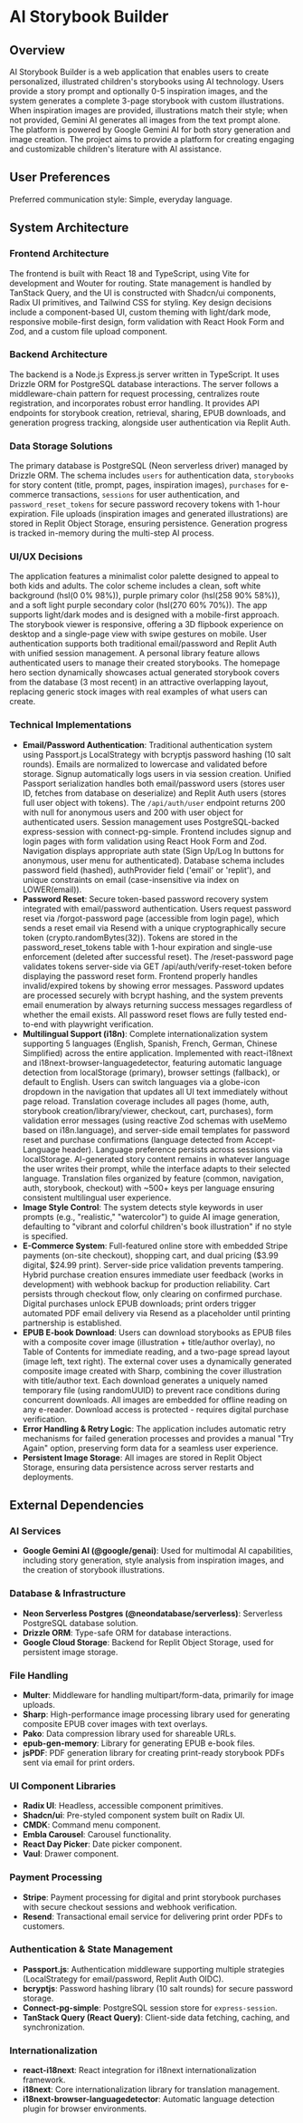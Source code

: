 # AI Storybook Builder

## Overview

AI Storybook Builder is a web application that enables users to create personalized, illustrated children's storybooks using AI technology. Users provide a story prompt and optionally 0-5 inspiration images, and the system generates a complete 3-page storybook with custom illustrations. When inspiration images are provided, illustrations match their style; when not provided, Gemini AI generates all images from the text prompt alone. The platform is powered by Google Gemini AI for both story generation and image creation. The project aims to provide a platform for creating engaging and customizable children's literature with AI assistance.

## User Preferences

Preferred communication style: Simple, everyday language.

## System Architecture

### Frontend Architecture
The frontend is built with React 18 and TypeScript, using Vite for development and Wouter for routing. State management is handled by TanStack Query, and the UI is constructed with Shadcn/ui components, Radix UI primitives, and Tailwind CSS for styling. Key design decisions include a component-based UI, custom theming with light/dark mode, responsive mobile-first design, form validation with React Hook Form and Zod, and a custom file upload component.

### Backend Architecture
The backend is a Node.js Express.js server written in TypeScript. It uses Drizzle ORM for PostgreSQL database interactions. The server follows a middleware-chain pattern for request processing, centralizes route registration, and incorporates robust error handling. It provides API endpoints for storybook creation, retrieval, sharing, EPUB downloads, and generation progress tracking, alongside user authentication via Replit Auth.

### Data Storage Solutions
The primary database is PostgreSQL (Neon serverless driver) managed by Drizzle ORM. The schema includes `users` for authentication data, `storybooks` for story content (title, prompt, pages, inspiration images), `purchases` for e-commerce transactions, `sessions` for user authentication, and `password_reset_tokens` for secure password recovery tokens with 1-hour expiration. File uploads (inspiration images and generated illustrations) are stored in Replit Object Storage, ensuring persistence. Generation progress is tracked in-memory during the multi-step AI process.

### UI/UX Decisions
The application features a minimalist color palette designed to appeal to both kids and adults. The color scheme includes a clean, soft white background (hsl(0 0% 98%)), purple primary color (hsl(258 90% 58%)), and a soft light purple secondary color (hsl(270 60% 70%)). The app supports light/dark modes and is designed with a mobile-first approach. The storybook viewer is responsive, offering a 3D flipbook experience on desktop and a single-page view with swipe gestures on mobile. User authentication supports both traditional email/password and Replit Auth with unified session management. A personal library feature allows authenticated users to manage their created storybooks. The homepage hero section dynamically showcases actual generated storybook covers from the database (3 most recent) in an attractive overlapping layout, replacing generic stock images with real examples of what users can create.

### Technical Implementations
- **Email/Password Authentication**: Traditional authentication system using Passport.js LocalStrategy with bcryptjs password hashing (10 salt rounds). Emails are normalized to lowercase and validated before storage. Signup automatically logs users in via session creation. Unified Passport serialization handles both email/password users (stores user ID, fetches from database on deserialize) and Replit Auth users (stores full user object with tokens). The `/api/auth/user` endpoint returns 200 with null for anonymous users and 200 with user object for authenticated users. Session management uses PostgreSQL-backed express-session with connect-pg-simple. Frontend includes signup and login pages with form validation using React Hook Form and Zod. Navigation displays appropriate auth state (Sign Up/Log In buttons for anonymous, user menu for authenticated). Database schema includes password field (hashed), authProvider field ('email' or 'replit'), and unique constraints on email (case-insensitive via index on LOWER(email)).
- **Password Reset**: Secure token-based password recovery system integrated with email/password authentication. Users request password reset via /forgot-password page (accessible from login page), which sends a reset email via Resend with a unique cryptographically secure token (crypto.randomBytes(32)). Tokens are stored in the password_reset_tokens table with 1-hour expiration and single-use enforcement (deleted after successful reset). The /reset-password page validates tokens server-side via GET /api/auth/verify-reset-token before displaying the password reset form. Frontend properly handles invalid/expired tokens by showing error messages. Password updates are processed securely with bcrypt hashing, and the system prevents email enumeration by always returning success messages regardless of whether the email exists. All password reset flows are fully tested end-to-end with playwright verification.
- **Multilingual Support (i18n)**: Complete internationalization system supporting 5 languages (English, Spanish, French, German, Chinese Simplified) across the entire application. Implemented with react-i18next and i18next-browser-languagedetector, featuring automatic language detection from localStorage (primary), browser settings (fallback), or default to English. Users can switch languages via a globe-icon dropdown in the navigation that updates all UI text immediately without page reload. Translation coverage includes all pages (home, auth, storybook creation/library/viewer, checkout, cart, purchases), form validation error messages (using reactive Zod schemas with useMemo based on i18n.language), and server-side email templates for password reset and purchase confirmations (language detected from Accept-Language header). Language preference persists across sessions via localStorage. AI-generated story content remains in whatever language the user writes their prompt, while the interface adapts to their selected language. Translation files organized by feature (common, navigation, auth, storybook, checkout) with ~500+ keys per language ensuring consistent multilingual user experience.
- **Image Style Control**: The system detects style keywords in user prompts (e.g., "realistic," "watercolor") to guide AI image generation, defaulting to "vibrant and colorful children's book illustration" if no style is specified.
- **E-Commerce System**: Full-featured online store with embedded Stripe payments (on-site checkout), shopping cart, and dual pricing ($3.99 digital, $24.99 print). Server-side price validation prevents tampering. Hybrid purchase creation ensures immediate user feedback (works in development) with webhook backup for production reliability. Cart persists through checkout flow, only clearing on confirmed purchase. Digital purchases unlock EPUB downloads; print orders trigger automated PDF email delivery via Resend as a placeholder until printing partnership is established.
- **EPUB E-book Download**: Users can download storybooks as EPUB files with a composite cover image (illustration + title/author overlay), no Table of Contents for immediate reading, and a two-page spread layout (image left, text right). The external cover uses a dynamically generated composite image created with Sharp, combining the cover illustration with title/author text. Each download generates a uniquely named temporary file (using randomUUID) to prevent race conditions during concurrent downloads. All images are embedded for offline reading on any e-reader. Download access is protected - requires digital purchase verification.
- **Error Handling & Retry Logic**: The application includes automatic retry mechanisms for failed generation processes and provides a manual "Try Again" option, preserving form data for a seamless user experience.
- **Persistent Image Storage**: All images are stored in Replit Object Storage, ensuring data persistence across server restarts and deployments.

## External Dependencies

### AI Services
- **Google Gemini AI (@google/genai)**: Used for multimodal AI capabilities, including story generation, style analysis from inspiration images, and the creation of storybook illustrations.

### Database & Infrastructure
- **Neon Serverless Postgres (@neondatabase/serverless)**: Serverless PostgreSQL database solution.
- **Drizzle ORM**: Type-safe ORM for database interactions.
- **Google Cloud Storage**: Backend for Replit Object Storage, used for persistent image storage.

### File Handling
- **Multer**: Middleware for handling multipart/form-data, primarily for image uploads.
- **Sharp**: High-performance image processing library used for generating composite EPUB cover images with text overlays.
- **Pako**: Data compression library used for shareable URLs.
- **epub-gen-memory**: Library for generating EPUB e-book files.
- **jsPDF**: PDF generation library for creating print-ready storybook PDFs sent via email for print orders.

### UI Component Libraries
- **Radix UI**: Headless, accessible component primitives.
- **Shadcn/ui**: Pre-styled component system built on Radix UI.
- **CMDK**: Command menu component.
- **Embla Carousel**: Carousel functionality.
- **React Day Picker**: Date picker component.
- **Vaul**: Drawer component.

### Payment Processing
- **Stripe**: Payment processing for digital and print storybook purchases with secure checkout sessions and webhook verification.
- **Resend**: Transactional email service for delivering print order PDFs to customers.

### Authentication & State Management
- **Passport.js**: Authentication middleware supporting multiple strategies (LocalStrategy for email/password, Replit Auth OIDC).
- **bcryptjs**: Password hashing library (10 salt rounds) for secure password storage.
- **Connect-pg-simple**: PostgreSQL session store for `express-session`.
- **TanStack Query (React Query)**: Client-side data fetching, caching, and synchronization.

### Internationalization
- **react-i18next**: React integration for i18next internationalization framework.
- **i18next**: Core internationalization library for translation management.
- **i18next-browser-languagedetector**: Automatic language detection plugin for browser environments.